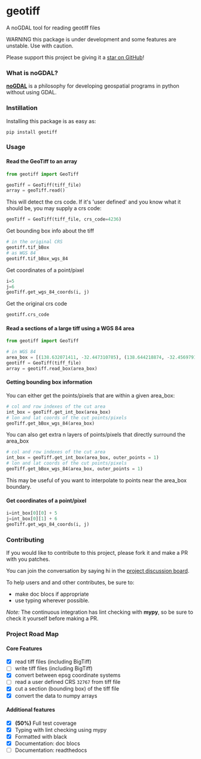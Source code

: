 # geotiff

A noGDAL tool for reading geotiff files

WARNING this package is under development and some features are unstable. Use with caution. 

Please support this project be giving it a [star on GitHub](https://github.com/Open-Source-Agriculture/geotiff)!

### What is noGDAL?

**[noGDAL](https://kipcrossing.github.io/2021-01-03-noGDAL/)** is a philosophy for developing geospatial programs in python without using GDAL.

### Instillation

Installing this package is as easy as:

```
pip install geotiff
```

### Usage

#### Read the GeoTiff to an array

```python
from geotiff import GeoTiff

geoTiff = GeoTiff(tiff_file)
array = geoTiff.read()
```

This will detect the crs code. If it's 'user defined' and you know what it should be, you may supply a crs code:

```python
geoTiff = GeoTiff(tiff_file, crs_code=4236)
```

Get bounding box info about the tiff

```python
# in the original CRS
geotiff.tif_bBox
# as WGS 84
geotiff.tif_bBox_wgs_84
```

Get coordinates of a point/pixel

```python
i=5
j=6
geoTiff.get_wgs_84_coords(i, j)
```

Get the original crs code

```python
geotiff.crs_code
```

#### Read a sections of a large tiff using a WGS 84 area

```python
from geotiff import GeoTiff

# in WGS 84
area_box = [(138.632071411, -32.447310785), (138.644218874, -32.456979174)]
geotiff = GeoTiff(tiff_file)
array = geotiff.read_box(area_box)
```

#### Getting bounding box information

You can either get the points/pixels that are within a given area_box:

```python
# col and row indexes of the cut area
int_box = geoTiff.get_int_box(area_box)
# lon and lat coords of the cut points/pixels
geoTiff.get_bBox_wgs_84(area_box)
```

You can also get extra n layers of points/pixels that directly surround the area_box

```python
# col and row indexes of the cut area
int_box = geoTiff.get_int_box(area_box, outer_points = 1)
# lon and lat coords of the cut points/pixels
geoTiff.get_bBox_wgs_84(area_box, outer_points = 1)
```

This may be useful of you want to interpolate to points near the area_box boundary.

#### Get coordinates of a point/pixel

```python
i=int_box[0][0] + 5
j=int_box[0][1] + 6
geoTiff.get_wgs_84_coords(i, j)
```

### Contributing

If you would like to contribute to this project, please fork it and make a PR with you patches.

You can join the conversation by saying hi in the [project discussion board](https://github.com/Open-Source-Agriculture/geotiff/discussions).

To help users and and other contributes, be sure to:
- make doc blocs if appropriate
- use typing wherever possible. 

*Note:* The continuous integration has lint checking with **mypy**, so be sure to check it yourself before making a PR.

### Project Road Map

#### Core Features

- [x] read tiff files (including BigTiff)
- [ ] write tiff files (including BigTiff)
- [x] convert between epsg coordinate systems
- [ ] read a user defined CRS `32767` from tiff file
- [x] cut a section (bounding box) of the tiff file
- [x] convert the data to numpy arrays

#### Additional features

- [x] **(50%)** Full test coverage
- [x] Typing with lint checking using mypy
- [x] Formatted with black
- [x] Documentation: doc blocs
- [ ] Documentation: readthedocs
